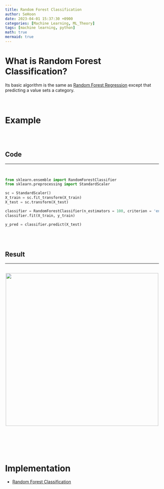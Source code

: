 ```yaml
---
title: Random Forest Classification
author: SeHoon
date: 2023-04-01 15:37:30 +0900
categories: [Machine Learning, ML_Theory]
tags: [machine learning, python]
math: true
mermaid: true
---
```


# What is Random Forest Classification?

Its basic algorithm is the same as [Random Forest Regression](https://csh970605.github.io/posts/Random_Forest_Regression/) except that predicting a value sets a category.<br><br><br>

# Example
<br><br>
## Code
---
<br>

```py
from sklearn.ensemble import RandomForestClassifier
from sklearn.preprocessing import StandardScaler

sc = StandardScaler()
X_train = sc.fit_transform(X_train)
X_test = sc.transform(X_test)

classifier = RandomForestClassifier(n_estimators = 100, criterion = 'entropy', random_state = 0)
classifier.fit(X_train, y_train)

y_pred = classifier.predict(X_test)
```

<br><br>

## Result
---
<br>

<center>
<img src="https://github.com/csh970605/csh970605.github.io/assets/28240052/6b88e239-5901-4d69-964e-0afb710d8c45" width=500>
</center>

<br><br><br><br>

# Implementation

+ [Random Forest Classification](https://github.com/csh970605/Machine-LearningA-Z/tree/main/Part%203%20-%20Classification/Section%2020%20-%20Random%20Forest%20Classification/Python)